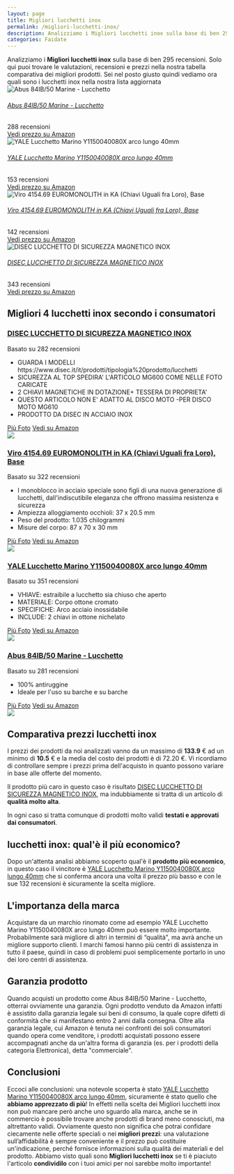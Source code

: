 ```yaml
---
layout: page
title: Migliori lucchetti inox
permalink: /migliori-lucchetti-inox/
description: Analizziamo i Migliori lucchetti inox sulla base di ben 295 recensioni. Se cerchi lucchetti inox sei nel posto giusto quindi vediamo ora quali sono nella nostra lista aggiornata. Trova i tuoi prodotti preferiti grazie alle nostre ricerche di mercato.
categories: Faidate
---
```

<div class="init">Analizziamo i <b>Migliori lucchetti inox</b> sulla base di ben 295 recensioni. Solo qui puoi trovare le valutazioni, recensioni e prezzi nella nostra tabella comparativa dei migliori prodotti. 
        Sei nel posto giusto quindi vediamo ora quali sono i lucchetti inox nella nostra lista aggiornata</div> <div class="container mt-50 mb-50"> <div class="row d-flex justify-content-center "> <div class="col-md-10"> <div class="card card-body mt-3"> <div class="media align-items-center align-items-lg-start text-center text-lg-left flex-column flex-lg-row"> <div class="mr-2 mb-3 mb-lg-0"> <img class="card-image" src="https://m.media-amazon.com/images/I/51hGvhHLB5L._AC_UL320_.jpg" alt="Abus 84IB/50 Marine - Lucchetto"> </div> <div class="media-body"> <h6 class="media-title font-weight-semibold"> <a href="https://amzn.to/3sXX4bH" data-abc="true">Abus 84IB/50 Marine - Lucchetto</a> </h6> <p class="mb-3"> </p> </div> <div class="mt-3 mt-lg-0 ml-lg-3 text-center review-block"> <div> <i class="fa fa-star"></i> <i class="fa fa-star"></i> <i class="fa fa-star"></i> <i class="fa fa-star"></i> </div> <div class="text-muted">288 recensioni</div> <a href="https://amzn.to/3sXX4bH" target='_blank' rel='noopener nofollow' class="btn btn-primary">Vedi prezzo su Amazon</a> </div> </div> </div> <div class="card card-body mt-3"> <div class="media align-items-center align-items-lg-start text-center text-lg-left flex-column flex-lg-row"> <div class="mr-2 mb-3 mb-lg-0"> <img class="card-image" src="https://m.media-amazon.com/images/I/81jNdwsqHjL._AC_UL320_.jpg" alt="YALE Lucchetto Marino Y1150040080X arco lungo 40mm"> </div> <div class="media-body"> <h6 class="media-title font-weight-semibold"> <a href="https://amzn.to/38kCcUR" data-abc="true">YALE Lucchetto Marino Y1150040080X arco lungo 40mm</a> </h6> <p class="mb-3"> </p> </div> <div class="mt-3 mt-lg-0 ml-lg-3 text-center review-block"> <div> <i class="fa fa-star"></i> <i class="fa fa-star"></i> <i class="fa fa-star"></i> <i class="fa fa-star"></i> </div> <div class="text-muted">153 recensioni</div> <a href="https://amzn.to/38kCcUR" target='_blank' rel='noopener nofollow' class="btn btn-primary">Vedi prezzo su Amazon</a> </div> </div> </div> <div class="card card-body mt-3"> <div class="media align-items-center align-items-lg-start text-center text-lg-left flex-column flex-lg-row"> <div class="mr-2 mb-3 mb-lg-0"> <img class="card-image" src="https://m.media-amazon.com/images/I/61Q0CEpGBcL._AC_UL320_.jpg" alt="Viro 4154.69 EUROMONOLITH in KA (Chiavi Uguali fra Loro), Base"> </div> <div class="media-body"> <h6 class="media-title font-weight-semibold"> <a href="https://amzn.to/3LMDOEr" data-abc="true">Viro 4154.69 EUROMONOLITH in KA (Chiavi Uguali fra Loro), Base</a> </h6> <p class="mb-3"> </p> </div> <div class="mt-3 mt-lg-0 ml-lg-3 text-center review-block"> <div> <i class="fa fa-star"></i> <i class="fa fa-star"></i> <i class="fa fa-star"></i> <i class="fa fa-star"></i> </div> <div class="text-muted">142 recensioni</div> <a href="https://amzn.to/3LMDOEr" target='_blank' rel='noopener nofollow' class="btn btn-primary">Vedi prezzo su Amazon</a> </div> </div> </div> <div class="card card-body mt-3"> <div class="media align-items-center align-items-lg-start text-center text-lg-left flex-column flex-lg-row"> <div class="mr-2 mb-3 mb-lg-0"> <img class="card-image" src="https://m.media-amazon.com/images/I/61ehU7DYWdL._AC_UL320_.jpg" alt="DISEC LUCCHETTO DI SICUREZZA MAGNETICO INOX"> </div> <div class="media-body"> <h6 class="media-title font-weight-semibold"> <a href="https://amzn.to/3sUqwPt" data-abc="true">DISEC LUCCHETTO DI SICUREZZA MAGNETICO INOX</a> </h6> <p class="mb-3"> </p> </div> <div class="mt-3 mt-lg-0 ml-lg-3 text-center review-block"> <div> <i class="fa fa-star"></i> <i class="fa fa-star"></i> <i class="fa fa-star"></i> <i class="fa fa-star"></i> </div> <div class="text-muted">343 recensioni</div> <a href="https://amzn.to/3sUqwPt" target='_blank' rel='noopener nofollow' class="btn btn-primary">Vedi prezzo su Amazon</a> </div> </div> </div> </div> </div> </div>  <div class="container py-4 my-4 mx-auto d-flex flex-column"> <h2>Migliori 4 lucchetti inox secondo i consumatori</h2> <div class="row d-flex justify-content-center"> <div class="col-md-10"> <div class="card card-body mt-3"> <div class="header"> <div class="row r1"> <div class="col-md-9 abc"> <h3><a href="https://amzn.to/3sUqwPt" target='_blank' rel='noopener nofollow'>DISEC LUCCHETTO DI SICUREZZA MAGNETICO INOX</a></h3> </div> <div class="col-md-3 text-right pqr"><i class="fa fa-star"></i><i class="fa fa-star"></i><i class="fa fa-star"></i><i class="fa fa-star"></i><i class="fa fa-star"></i></div> <p class="text-right para">Basato su 282 recensioni</p> </div> </div> <div class="container-body mt-4"> <div class="row r3"> <div class="col-md-5 p-0 klo"> <div class="row"> <div class="col ul-feature"> <ul class='a-unordered-list a-vertical a-spacing-mini'> <li><span class='a-list-item'> GUARDA I MODELLI https://www.disec.it/it/prodotti/tipologia%20prodotto/lucchetti </span></li> <li><span class='a-list-item'> SICUREZZA AL TOP SPEDIRA' L'ARTICOLO MG600 COME NELLE FOTO CARICATE </span></li> <li><span class='a-list-item'> 2 CHIAVI MAGNETICHE IN DOTAZIONE+ TESSERA DI PROPRIETA' </span></li> <li><span class='a-list-item'> QUESTO ARTICOLO NON E' ADATTO AL DISCO MOTO -PER DISCO MOTO MG610 </span></li> <li><span class='a-list-item'> PRODOTTO DA DISEC IN ACCIAIO INOX </span></li> </ul> </div> </div> <div class="row"> <div class="col text-center"> <a href="https://amzn.to/3sUqwPt" target='_blank' rel='noopener nofollow' class="btn btn-secondary btn-piu-foto">Più Foto</a> <a href="https://amzn.to/3sUqwPt" target='_blank' rel='noopener nofollow' class="btn btn-primary btn-vedi-su-amazon">Vedi su Amazon</a> </div> </div> </div> <div class="col-md-7 img-detail"> <img src="https://m.media-amazon.com/images/I/61ehU7DYWdL._AC_UL320_.jpg"> </div> </div> </div> </div> </div> </div> <div class="row d-flex justify-content-center"> <div class="col-md-10"> <div class="card card-body mt-3"> <div class="header"> <div class="row r1"> <div class="col-md-9 abc"> <h3><a href="https://amzn.to/3LMDOEr" target='_blank' rel='noopener nofollow'>Viro 4154.69 EUROMONOLITH in KA (Chiavi Uguali fra Loro), Base</a></h3> </div> <div class="col-md-3 text-right pqr"><i class="fa fa-star"></i><i class="fa fa-star"></i><i class="fa fa-star"></i><i class="fa fa-star"></i><i class="fa fa-star"></i></div> <p class="text-right para">Basato su 322 recensioni</p> </div> </div> <div class="container-body mt-4"> <div class="row r3"> <div class="col-md-5 p-0 klo"> <div class="row"> <div class="col ul-feature"> <ul class='a-unordered-list a-vertical a-spacing-mini'> <li><span class='a-list-item'> I monoblocco in acciaio speciale sono figli di una nuova generazione di lucchetti, dall'indiscutibile eleganza che offrono massima resistenza e sicurezza </span></li> <li><span class='a-list-item'> Ampiezza alloggiamento occhioli: 37 x 20.5 mm </span></li> <li><span class='a-list-item'> Peso del prodotto: 1.035 chilogrammi </span></li> <li><span class='a-list-item'> Misure del corpo: 87 x 70 x 30 mm </span></li> </ul> </div> </div> <div class="row"> <div class="col text-center"> <a href="https://amzn.to/3LMDOEr" target='_blank' rel='noopener nofollow' class="btn btn-secondary btn-piu-foto">Più Foto</a> <a href="https://amzn.to/3LMDOEr" target='_blank' rel='noopener nofollow' class="btn btn-primary btn-vedi-su-amazon">Vedi su Amazon</a> </div> </div> </div> <div class="col-md-7 img-detail"> <img src="https://m.media-amazon.com/images/I/61Q0CEpGBcL._AC_UL320_.jpg"> </div> </div> </div> </div> </div> </div> <div class="row d-flex justify-content-center"> <div class="col-md-10"> <div class="card card-body mt-3"> <div class="header"> <div class="row r1"> <div class="col-md-9 abc"> <h3><a href="https://amzn.to/38kCcUR" target='_blank' rel='noopener nofollow'>YALE Lucchetto Marino Y1150040080X arco lungo 40mm</a></h3> </div> <div class="col-md-3 text-right pqr"><i class="fa fa-star"></i><i class="fa fa-star"></i><i class="fa fa-star"></i><i class="fa fa-star"></i><i class="fa fa-star"></i></div> <p class="text-right para">Basato su 351 recensioni</p> </div> </div> <div class="container-body mt-4"> <div class="row r3"> <div class="col-md-5 p-0 klo"> <div class="row"> <div class="col ul-feature"> <ul class='a-unordered-list a-vertical a-spacing-mini'> <li><span class='a-list-item'> VHIAVE: estraibile a lucchetto sia chiuso che aperto </span></li> <li><span class='a-list-item'> MATERIALE: Corpo ottone cromato </span></li> <li><span class='a-list-item'> SPECIFICHE: Arco acciaio inossidabile </span></li> <li><span class='a-list-item'> INCLUDE: 2 chiavi in ottone nichelato </span></li> </ul> </div> </div> <div class="row"> <div class="col text-center"> <a href="https://amzn.to/38kCcUR" target='_blank' rel='noopener nofollow' class="btn btn-secondary btn-piu-foto">Più Foto</a> <a href="https://amzn.to/38kCcUR" target='_blank' rel='noopener nofollow' class="btn btn-primary btn-vedi-su-amazon">Vedi su Amazon</a> </div> </div> </div> <div class="col-md-7 img-detail"> <img src="https://m.media-amazon.com/images/I/81jNdwsqHjL._AC_UL320_.jpg"> </div> </div> </div> </div> </div> </div> <div class="row d-flex justify-content-center"> <div class="col-md-10"> <div class="card card-body mt-3"> <div class="header"> <div class="row r1"> <div class="col-md-9 abc"> <h3><a href="https://amzn.to/3sXX4bH" target='_blank' rel='noopener nofollow'>Abus 84IB/50 Marine - Lucchetto</a></h3> </div> <div class="col-md-3 text-right pqr"><i class="fa fa-star"></i><i class="fa fa-star"></i><i class="fa fa-star"></i><i class="fa fa-star"></i><i class="fa fa-star"></i></div> <p class="text-right para">Basato su 281 recensioni</p> </div> </div> <div class="container-body mt-4"> <div class="row r3"> <div class="col-md-5 p-0 klo"> <div class="row"> <div class="col ul-feature"> <ul class='a-unordered-list a-vertical a-spacing-mini'> <li><span class='a-list-item'> 100% antiruggine </span></li> <li><span class='a-list-item'> Ideale per l'uso su barche e su barche </span></li> </ul> </div> </div> <div class="row"> <div class="col text-center"> <a href="https://amzn.to/3sXX4bH" target='_blank' rel='noopener nofollow' class="btn btn-secondary btn-piu-foto">Più Foto</a> <a href="https://amzn.to/3sXX4bH" target='_blank' rel='noopener nofollow' class="btn btn-primary btn-vedi-su-amazon">Vedi su Amazon</a> </div> </div> </div> <div class="col-md-7 img-detail"> <img src="https://m.media-amazon.com/images/I/51hGvhHLB5L._AC_UL320_.jpg"> </div> </div> </div> </div> </div> </div> </div> <div class="price-table">
                <h2>Comparativa prezzi lucchetti inox</h2>
                <div><p>I prezzi dei prodotti da noi analizzati vanno da un massimo di <b>133.9</b> € ad un minimo di <b>10.5</b> € e la media del costo dei prodotti è di 72.20 €. Vi ricordiamo di controllare sempre i prezzi prima dell'acquisto in quanto possono variare in base alle offerte del momento.</p>
                <p>Il prodotto più caro in questo caso è risultato <a href="https://amzn.to/3sUqwPt" target="_blank" rel="noopener nofollow">DISEC LUCCHETTO DI SICUREZZA MAGNETICO INOX</a>, ma indubbiamente si tratta di un articolo di <b>qualità molto alta</b>.</p>
                <p>In ogni caso si tratta comunque di prodotti molto validi <b>testati e approvati dai consumatori</b>.</p></div>
            </div><div class="price-table-low"><h2>lucchetti inox: qual'è il più economico?</h2><div><p>Dopo un'attenta analisi abbiamo scoperto qual'è il <b>prodotto più economico</b>, in questo caso il vincitore è <a href="https://amzn.to/38kCcUR" target="_blank" rel="noopener nofollow">YALE Lucchetto Marino Y1150040080X arco lungo 40mm</a> che si conferma ancora una volta il prezzo più basso e con le sue 132 recensioni è sicuramente la scelta migliore. </p></div></div><h2>L'importanza della marca</h2>
<div>Acquistare da un marchio rinomato come ad esempio YALE Lucchetto Marino Y1150040080X arco lungo 40mm può essere molto importante. 
    Probabilmente sarà migliore di altri in termini di “qualità", ma avrà anche un migliore supporto clienti. 
    I marchi famosi hanno più centri di assistenza in tutto il paese, quindi in caso 
    di problemi puoi semplicemente portarlo in uno dei loro centri di assistenza.
</div>
<h2>Garanzia prodotto</h2>
<div>Quando acquisti un prodotto come Abus 84IB/50 Marine - Lucchetto, otterrai ovviamente una garanzia. 
Ogni prodotto venduto da Amazon infatti è assistito dalla garanzia legale sui beni di consumo, 
la quale copre difetti di conformità che si manifestano entro 2 anni dalla consegna.
Oltre alla garanzia legale, cui Amazon è tenuta nei confronti dei soli consumatori quando opera come venditore, 
i prodotti acquistati possono essere accompagnati anche da un'altra forma di garanzia 
(es. per i prodotti della categoria Elettronica), detta "commerciale".
</div><h2>Conclusioni</h2><div>
        Eccoci alle conclusioni: una notevole scoperta è stato <a href="https://amzn.to/38kCcUR" target="_blank" rel="noopener nofollow">YALE Lucchetto Marino Y1150040080X arco lungo 40mm</a>, sicuramente è stato quello che <b>abbiamo apprezzato di più</b>!      
        In effetti nella scelta dei Migliori lucchetti inox non può mancare però anche uno sguardo alla marca, anche se in commercio è possibile trovare anche prodotti di brand meno conosciuti, ma altrettanto validi.
        Ovviamente questo non significa che potrai confidare ciecamente nelle offerte speciali o nei <b>migliori prezzi</b>: una valutazione sull’affidabilità è sempre conveniente e il prezzo può costituire un'indicazione, perché fornisce informazioni sulla qualità dei materiali e del prodotto.
        Abbiamo visto quali sono <b>Migliori lucchetti inox</b> se ti è piaciuto l'articolo <b>condividilo</b> con i tuoi amici per noi sarebbe molto importante!
      </div>